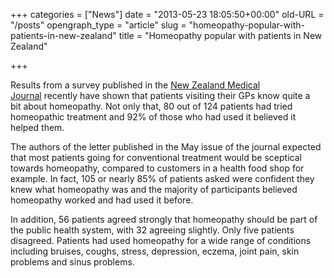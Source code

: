 +++
categories = ["News"]
date = "2013-05-23 18:05:50+00:00"
old-URL = "/posts"
opengraph_type = "article"
slug = "homeopathy-popular-with-patients-in-new-zealand"
title = "Homeopathy popular with patients in New Zealand"

+++

Results from a survey published in the [New Zealand Medical Journal](http://www.nzma.org.nz/journal/) recently have shown that patients visiting their GPs know quite a bit about homeopathy. Not only that, 80 out of 124 patients had tried homeopathic treatment and 92% of those who had used it believed it helped them.

The authors of the letter published in the May issue of the journal expected that most patients going for conventional treatment would be sceptical towards homeopathy, compared to customers in a health food shop for example. In fact, 105 or nearly 85% of patients asked were confident they knew what homeopathy was and the majority of participants believed homeopathy worked and had used it before.

In addition, 56 patients agreed strongly that homeopathy should be part of the public health system, with 32 agreeing slightly. Only five patients disagreed. Patients had used homeopathy for a wide range of conditions including bruises, coughs, stress, depression, eczema, joint pain, skin problems and sinus problems.
